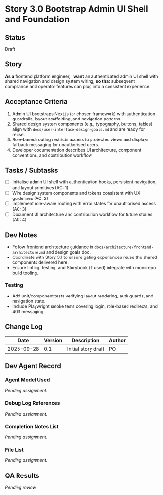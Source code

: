 # Story 3.0 Bootstrap Admin UI Shell and Foundation

## Status
Draft

## Story
**As a** frontend platform engineer,
**I want** an authenticated admin UI shell with shared navigation and design system wiring,
**so that** subsequent compliance and operator features can plug into a consistent experience.

## Acceptance Criteria
1. Admin UI bootstraps Next.js (or chosen framework) with authentication guardrails, layout scaffolding, and navigation patterns.
2. Shared design system components (e.g., typography, buttons, tables) align with `docs/user-interface-design-goals.md` and are ready for reuse.
3. Role-based routing restricts access to protected views and displays fallback messaging for unauthorised users.
4. Developer documentation describes UI architecture, component conventions, and contribution workflow.

## Tasks / Subtasks
- [ ] Initialise admin UI shell with authentication hooks, persistent navigation, and layout primitives (AC: 1)
- [ ] Wire design system components and tokens consistent with UX guidelines (AC: 2)
- [ ] Implement role-aware routing with error states for unauthorised access (AC: 3)
- [ ] Document UI architecture and contribution workflow for future stories (AC: 4)

## Dev Notes
- Follow frontend architecture guidance in `docs/architecture/frontend-architecture.md` and design goals doc.
- Coordinate with Story 3.1 to ensure gating experiences reuse the shared components delivered here.
- Ensure linting, testing, and Storybook (if used) integrate with monorepo build tooling.

### Testing
- Add unit/component tests verifying layout rendering, auth guards, and navigation state.
- Include Playwright smoke tests covering login, role-based redirects, and 403 messaging.

## Change Log
| Date       | Version | Description         | Author |
|------------|---------|---------------------|--------|
| 2025-09-28 | 0.1     | Initial story draft | PO     |

## Dev Agent Record
### Agent Model Used
_Pending assignment._

### Debug Log References
_Pending assignment._

### Completion Notes List
_Pending assignment._

### File List
_Pending assignment._

## QA Results
_Pending review._
